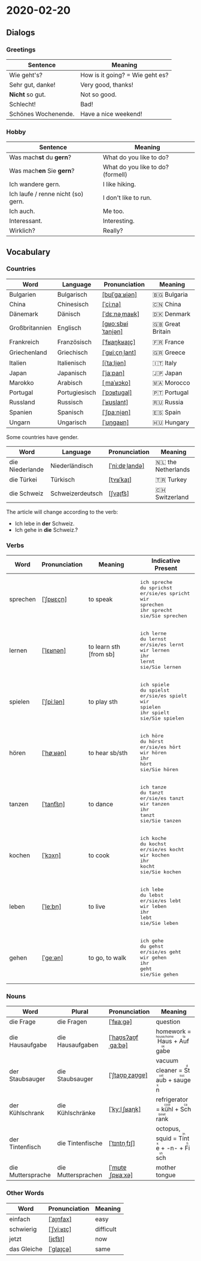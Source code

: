 # 2020-02-20

## Dialogs

### Greetings

| Sentence            | Meaning                         |
| ------------------- | ------------------------------- |
| Wie geht's?         | How is it going? = Wie geht es? |
| Sehr gut, danke!    | Very good, thanks!              |
| **Nicht** so gut.   | Not so good.                    |
| Schlecht!           | Bad!                            |
| Schönes Wochenende. | Have a nice weekend!            |

### Hobby

| Sentence                           | Meaning                           |
| ---------------------------------- | --------------------------------- |
| Was mach**st** du **gern**?        | What do you like to do?           |
| Was mach**en** Sie **gern**?       | What do you like to do? (formell) |
| Ich wandere gern.                  | I like hiking.                    |
| Ich laufe / renne nicht (so) gern. | I don't like to run.              |
| Ich auch.                          | Me too.                           |
| Interessant.                       | Interesting.                      |
| Wirklich?                          | Really?                           |

## Vocabulary

### Countries

| Word           | Language      | Pronunciation                                                                                        | Meaning            |
| -------------- | ------------- | ---------------------------------------------------------------------------------------------------- | ------------------ |
| Bulgarien      | Bulgarisch    | [[bʊlˈɡaːʁiən]](https://cdn.duden.de/_media_/audio/ID4118264_405456075.mp3)                          | 🇧🇬 Bulgaria      |
| China          | Chinesisch    | [[ˈçiːna]](https://cdn.duden.de/_media_/audio/ID4116832_166090562.mp3)                               | 🇨🇳 China         |
| Dänemark       | Dänisch       | [[ˈdɛːnəˌmaʁk]](https://upload.wikimedia.org/wikipedia/commons/b/b6/De-D%C3%A4nemark.ogg)            | 🇩🇰 Denmark       |
| Großbritannien | Englisch      | [[ɡʁoːsbʁiˈtani̯ən]](https://upload.wikimedia.org/wikipedia/commons/f/fa/De-Gro%C3%9Fbritannien.ogg) | 🇬🇧 Great Britain |
| Frankreich     | Französisch   | [[ˈfʁaŋkʁaɪ̯ç]](https://upload.wikimedia.org/wikipedia/commons/8/87/De-Frankreich.ogg)               | 🇫🇷 France        |
| Griechenland   | Griechisch    | [[ˈɡʁiːçn̩ˌlant]](https://upload.wikimedia.org/wikipedia/commons/0/0b/De-Griechenland.ogg)           | 🇬🇷 Greece        |
| Italien        | Italienisch   | [[iˈtaːli̯ən]](https://upload.wikimedia.org/wikipedia/commons/8/86/De-Italien.ogg)                   | 🇮🇹 Italy         |
| Japan          | Japanisch     | [[ˈjaːpan]](https://upload.wikimedia.org/wikipedia/commons/1/16/De-Japan.ogg)                        | 🇯🇵 Japan         |
| Marokko        | Arabisch      | [[ˌmaˈʁɔko]](https://upload.wikimedia.org/wikipedia/commons/9/97/De-Marokko.ogg)                     | 🇲🇦 Morocco       |
| Portugal       | Portugiesisch | [[ˈpɔʁtuɡal]](https://upload.wikimedia.org/wikipedia/commons/c/c3/De-Portugal.ogg)                   | 🇵🇹 Portugal      |
| Russland       | Russisch      | [[ˈʁʊslant]](https://upload.wikimedia.org/wikipedia/commons/0/0a/De-Russland.ogg)                    | 🇷🇺 Russia        |
| Spanien        | Spanisch      | [[ˈʃpaːni̯ən]](https://upload.wikimedia.org/wikipedia/commons/3/33/De-Spanien.ogg)                   | 🇪🇸 Spain         |
| Ungarn         | Ungarisch     | [[ˈʊŋɡaʁn]](https://upload.wikimedia.org/wikipedia/commons/1/19/De-Ungarn.ogg)                       | 🇭🇺 Hungary       |

Some countries have gender.

| Word            | Language         | Pronunciation                                                                            | Meaning              |
| --------------- | ---------------- | ---------------------------------------------------------------------------------------- | -------------------- |
| die Niederlande | Niederländisch   | [[ˈniːdɐˌlandə]](https://upload.wikimedia.org/wikipedia/commons/3/31/De-Niederlande.ogg) | 🇳🇱 the Netherlands |
| die Türkei      | Türkisch         | [[tʏʁˈkaɪ̯]](https://upload.wikimedia.org/wikipedia/commons/d/d0/De-T%C3%BCrkei.ogg)     | 🇹🇷 Turkey          |
| die Schweiz     | Schweizerdeutsch | [[ʃvaɪ̯t͡s]](https://cdn.duden.de/_media_/audio/ID4173138_404449423.mp3)                 | 🇨🇭 Switzerland     |

The article will change according to the verb:

- Ich lebe in **der** Schweiz.
- Ich gehe in **die** Schweiz.?

### Verbs

| Word     | Pronunciation                                                             | Meaning                | Indicative Present                                                                                                                       |
| -------- | ------------------------------------------------------------------------- | ---------------------- | ---------------------------------------------------------------------------------------------------------------------------------------- |
| sprechen | [[ˈʃpʁɛçn̩]](https://cdn.duden.de/_media_/audio/ID4113087_120708383.mp3)  | to speak               | <pre>ich       spreche<br>du        sprichst<br>er/sie/es spricht<br>wir       sprechen<br>ihr       sprecht<br>sie/Sie   sprechen</pre> |
| lernen   | [[ˈlɛʁnən]](https://cdn.duden.de/_media_/audio/ID4110287_177210640.mp3)   | to learn sth [from sb] | <pre>ich       lerne<br>du        lernst<br>er/sie/es lernt<br>wir       lernen<br>ihr       lernt<br>sie/Sie   lernen</pre>             |
| spielen  | [[ˈʃpiːlən]](https://cdn.duden.de/_media_/audio/ID4115002_15511587.mp3)   | to play sth            | <pre>ich       spiele<br>du        spielst<br>er/sie/es spielt<br>wir       spielen<br>ihr       spielt<br>sie/Sie   spielen</pre>       |
| hören    | [[ˈhøːʁən]](https://cdn.duden.de/_media_/audio/ID4520134_12333414.mp3)    | to hear sb/sth         | <pre>ich       höre<br>du        hörst<br>er/sie/es hört<br>wir       hören<br>ihr       hört<br>sie/Sie   hören</pre>                   |
| tanzen   | [[ˈtant͡sn̩]](https://cdn.duden.de/_media_/audio/ID4114803_164568281.mp3) | to dance               | <pre>ich       tanze<br>du        tanzt<br>er/sie/es tanzt<br>wir       tanzen<br>ihr       tanzt<br>sie/Sie   tanzen</pre>              |
| kochen   | [[ˈkɔxn̩]](https://cdn.duden.de/_media_/audio/ID4114991_508023126.mp3)    | to cook                | <pre>ich       koche<br>du        kochst<br>er/sie/es kocht<br>wir       kochen<br>ihr       kocht<br>sie/Sie   kochen</pre>             |
| leben    | [[ˈleːbn̩]](https://cdn.duden.de/_media_/audio/ID4111154_297926149.mp3)   | to live                | <pre>ich       lebe<br>du        lebst<br>er/sie/es lebt<br>wir       leben<br>ihr       lebt<br>sie/Sie   leben</pre>                   |
| gehen    | [[ˈɡeːən]](https://cdn.duden.de/_media_/audio/ID4106601_475750438.mp3)    | to go, to walk         | <pre>ich       gehe<br>du        gehst<br>er/sie/es geht<br>wir       gehen<br>ihr       geht<br>sie/Sie   gehen</pre>                   |

### Nouns

| Word              | Plural             | Pronunciation                                                                    | Meaning                                                                                 |
| ----------------- | ------------------ | -------------------------------------------------------------------------------- | --------------------------------------------------------------------------------------- |
| die Frage         | die Fragen         | [[ˈfʁaːɡə]](https://cdn.duden.de/_media_/audio/ID4113507_67059522.mp3)           | question                                                                                |
| die Hausaufgabe   | die Hausaufgaben   | [[ˈhaʊ̯sʔaʊ̯fˌɡaːbə]](https://cdn.duden.de/_media_/audio/ID4113949_65510371.mp3) | homework = <ruby>Haus<rt>house/home</rt></ruby> + <ruby>Aufgabe<rt>task</rt></ruby>     |
| der Staubsauger   | die Staubsauger    | [[ˈʃtaʊ̯pˌzaʊ̯ɡɐ]](https://cdn.duden.de/_media_/audio/ID4521525_368906254.mp3)   | vacuum cleaner = <ruby>Staub<rt>dust</rt></ruby> + <ruby>saugen<rt>suck</rt></ruby>     |
| der Kühlschrank   | die Kühlschränke   | [[ˈkyːlˌʃʁaŋk]](https://cdn.duden.de/_media_/audio/ID4117192_146054274.mp3)      | refrigerator = <ruby>kühl<rt>cool</rt></ruby> + <ruby>Schrank<rt>cabinet</rt></ruby>    |
| der Tintenfisch   | die Tintenfische   | [[ˈtɪntn̩ˌfɪʃ]](https://sounds.pons.com/audio_tts/de/Tdeen621318)                | octopus, squid = <ruby>Tinte<rt>ink</rt></ruby> + -n- + <ruby>Fisch<rt>fish</rt></ruby> |
| die Muttersprache | die Muttersprachen | [[ˈmʊtɐˌʃpʁaːxə]](https://cdn.duden.de/_media_/audio/ID4174010_354387285.mp3)    | mother tongue                                                                           |

### Other Words

| Word        | Pronunciation                                                                                          | Meaning   |
| ----------- | ------------------------------------------------------------------------------------------------------ | --------- |
| einfach     | [[ˈaɪ̯nfax]](https://cdn.duden.de/_media_/audio/ID4127873_283452836.mp3)                               | easy      |
| schwierig   | [[ˈʃviːʁɪç]](https://cdn.duden.de/_media_/audio/ID4111214_56620214.mp3)                                | difficult |
| jetzt       | [[jɛt͡st]](https://cdn.duden.de/_media_/audio/ID4131362_116469920.mp3)                                 | now       |
| das Gleiche | [[ˈɡlaɪ̯çə]](https://soundoftext.nyc3.digitaloceanspaces.com/26c93810-61e0-11e8-b6dd-13025afb1935.mp3) | same      |
